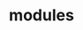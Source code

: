 ---
layout: modules
permalink: "/modules/"
title: modules

modules:
  - name: Introduction
    pagename: introduction
    video: intro-HHsmall.mp4
    background: intro.jpeg
  - name: Person Centered Care
    pagename: person-centered-care
    video: PatientCenteredCare-HHsmall.mp4
    background: personcenteredcare.jpeg
    before-beginning:
      - link: http://google.com
        link-text: Link
        text: textext
      - link: http://google.com
        link-text: Link
        text: textext
      - link: http://google.com
        link-text: Link
        text: textext
  - name: Wound Care
    pagename: wound-care
    video: wound-HHsmall.mp4
    background: wound.jpeg
    before-beginning:
      - link: http://google.com
        link-text: Link
        text: textext
      - link: http://google.com
        link-text: Link
        text: textext
      - link: http://google.com
        link-text: Link
        text: textext
  - name: IV Therapy
    pagename: iv-therapy
    video: IV-HHsmall.mp4
    background: iv.jpeg
    before-beginning:
      - link: http://google.com
        link-text: Link
        text: textext
      - link: http://google.com
        link-text: Link
        text: textext
      - link: http://google.com
        link-text: Link
        text: textext
  - name: Pallative Care
    pagename: pallative-care
    video: Pallatative-HHsmall.mp4
    background: pallative.jpeg
    before-beginning:
      - link: http://google.com
        link-text: Link
        text: textext
      - link: http://google.com
        link-text: Link
        text: textext
      - link: http://google.com
        link-text: Link
        text: textext
---